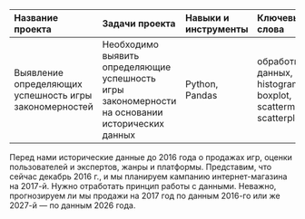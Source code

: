 
| Название проекта | Задачи проекта | Навыки и инструменты | Ключевые слова |
| :-------------------- | :-------------------- | :--------------------| :--------------------| 
|  Выявление определяющих успешность игры закономерностей | Необходимо выявить определяющие успешность игры закономерности на основании исторических данных| Python, Pandas | обработка данных, histogram, boxplot, scattermatrix, scatterplot |

Перед нами исторические данные до 2016 года о продажах игр, оценки пользователей и экспертов, жанры и платформы. Представим, что сейчас декабрь 2016 г., и мы планируем кампанию интернет-магазина на 2017-й. 
Нужно отработать принцип работы с данными. Неважно, прогнозируем ли мы продажи на 2017 год по данным 2016-го или же 2027-й — по данным 2026 года.
